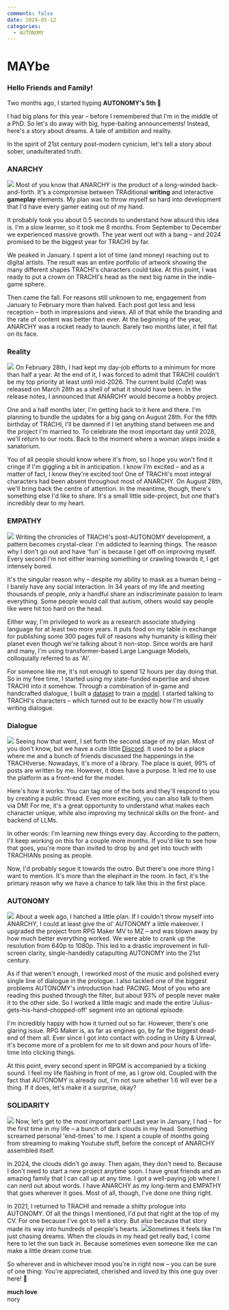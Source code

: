 ```yaml
---
comments: false
date: 2024-05-12
categories:
  - AUTONOMY
---
```


# MAYbe

### Hello Friends and Family! 

Two months ago, I started hyping **AUTONOMY's 5th 🎉**

I had big plans for this year – before I remembered that I'm in the middle of a PhD. So let's do away with big, hype-baiting announcements! Instead, here's a story about dreams. A tale of ambition and reality. 

In the spirit of 21st century post-modern cynicism, let's tell a story about sober, unadulterated truth.

### ANARCHY
![](../../../../../assets/blog/images/steam/2024/c0095465c2abcf4e1865d3f133509ef9bcb1c6ab.png)
Most of you know that ANARCHY is the product of a long-winded back-and-forth. It's a compromise between TRAditional **writing** and interactive **gameplay** elements. My plan was to throw myself so hard into development that I'd have every gamer eating out of my hand.

It probably took you about 0.5 seconds to understand how absurd this idea is. I'm a slow learner, so it took me 8 months. From September to December we experienced massive growth. The year went out with a bang – and 2024 promised to be the biggest year for TRACHI by far.

We peaked in January. I spent a lot of time (and money) reaching out to digital artists. The result was an entire portfolio of artwork showing the many different shapes TRACHI's characters could take. At this point, I was ready to put a crown on TRACHI's head as the next big name in the indie-game sphere. 

Then came the fall. For reasons still unknown to me, engagement from January to February more than halved. Each post got less and less reception – both in impressions and views. All of that while the branding and the rate of content was better than ever. At the beginning of the year, ANARCHY was a rocket ready to launch. Barely two months later, it fell flat on its face.

### Reality
![](../../../../../assets/blog/images/steam/2024/1a2927ef04e1cffe6d26898360747812795f7dd7.png)
On February 28th, I had kept my day-job efforts to a minimum for more than half a year. At the end of it, I was forced to admit that TRACHI couldn't be my top priority at least until mid-2026. The current build (*Café*) was released on March 28th as a shell of what it should have been. In the release notes, I announced that ANARCHY would become a hobby project. 

One and a half months later, I'm getting back to it here and there. I'm planning to bundle the updates for a big gang on August 28th. For the fifth birthday of TRACHI, I'll be damned if I let anything stand between me and the project I'm married to. To celebrate the most important day until 2028, we'll return to our roots. Back to the moment where a woman steps inside a sanatorium. 

You of all people should know where it's from, so I hope you won't find it cringe if I'm giggling a bit in anticipation. I know I'm excited – and as a matter of fact, I know they're excited too! One of TRACHI's most integral characters had been absent throughout most of ANARCHY. On August 28th, we'll bring back the centre of attention. In the meantime, though, there's something else I'd like to share. It's a small little side-project, but one that's incredibly dear to my heart.

### EMPATHY
![](../../../../../assets/blog/images/steam/2024/932d8207db0ca9d8e039335f20b08f7cab1b5eec.png)
Writing the chronicles of TRACHI's post-AUTONOMY development, a pattern becomes crystal-clear. I'm addicted to learning things. The reason why I don't go out and have 'fun' is because I get off on improving myself. Every second I'm not either learning something or crawling towards it, I get intensely bored.

It's the singular reason why – despite my ability to mask as a human being – I barely have any social interaction. In 34 years of my life and meeting thousands of people, only a handful share an indiscriminate passion to learn everything. Some people would call that autism, others would say people like were hit too hard on the head.

Either way, I'm privileged to work as a research associate studying language for at least two more years. It puts food on my table in exchange for publishing some 300 pages full of reasons why humanity is killing their planet even though we're talking about it non-stop. Since words are hard and many, I'm using transformer-based Large Language Models, colloquially referred to as 'AI'.

For someone like me, it's not enough to spend 12 hours per day doing that. So in my free time, I started using my state-funded expertise and shove TRACHI into it somehow. Through a combination of in-game and handcrafted dialogue, I built a [dataset](https://huggingface.co/datasets/norygano/TRACHI) to train a [model](https://huggingface.co/norygano/dolphin-mistral-TRACHI-7b). I started talking to TRACHI's characters – which turned out to be exactly how I'm usually writing dialogue.

### Dialogue
![](../../../../../assets/blog/images/steam/2024/ff71b2f3c18d677b1d7efc08cf79cd005fb44f99.png)
Seeing how that went, I set forth the second stage of my plan. Most of you don't know, but we have a cute little [Discord](https://discord.gg/CEWCSuWpyk). It used to be a place where me and a bunch of friends discussed the happenings in the TRACHIverse. Nowadays, it's more of a library. The place is quiet, 99% of posts are written by me. However, it does have a purpose. It led me to use the platform as a front-end for the model.

Here's how it works: You can tag one of the bots and they'll respond to you by creating a public thread. Even more exciting, you can also talk to them via DM! For me, it's a great opportunity to understand what makes each character unique, while also improving my technical skills on the front- and backend of LLMs.

In other words: I'm learning new things every day. According to the pattern, I'll keep working on this for a couple more months. If you'd like to see how that goes, you're more than invited to drop by and get into touch with TRACHIANs posing as people.

Now, I'd probably segue it towards the outro. But there's one more thing I want to mention. It's more than the elephant in the room. In fact, it's the primary reason why we have a chance to talk like this in the first place. 

### AUTONOMY
![](../../../../../assets/blog/images/steam/2024/35583542a0d08603a0dee69efa148caafe5cecf8.png)
About a week ago, I hatched a little plan. If I couldn't throw myself into ANARCHY, I could at least give the ol' AUTONOMY a little makeover. I upgraded the project from RPG Maker MV to MZ – and was blown away by how much better everything worked. We were able to crank up the resolution from 640p to 1080p. This led to a drastic improvement in full-screen clarity, single-handedly catapulting AUTONOMY into the 21st century.

As if that weren't enough, I reworked most of the music and polished every single line of dialogue in the prologue. I also tackled one of the biggest problems AUTONOMY's introduction had: PACING. Most of you who are reading this pushed through the filter, but about 93% of people never make it to the other side. So I worked a little magic and made the entire 'Julius-gets-his-hand-chopped-off' segment into an optional episode.

I'm incredibly happy with how it turned out so far. However, there's one glaring issue. RPG Maker is, as far as engines go, by far the biggest dead-end of them all. Ever since I got into contact with coding in Unity & Unreal, it's become more of a problem for me to sit down and pour hours of life-time into clicking things.

At this point, every second spent in RPGM is accompanied by a ticking sound. I feel my life flashing in front of me, as I grow old. Coupled with the fact that AUTONOMY is already out, I'm not sure whether 1.6 will ever be a thing. If it does, let's make it a surprise, okay?

### SOLIDARITY
![](../../../../../assets/blog/images/steam/2024/f85a8c9c921e29bad7e661b3bc65049b076b2742.png)
Now, let's get to the most important part! Last year in January, I had – for the first time in my life – a bunch of dark clouds in my head. Something screamed personal 'end-times' to me. I spent a couple of months going from streaming to making Youtube stuff, before the concept of ANARCHY assembled itself.

In 2024, the clouds didn't go away. Then again, they don't need to. Because I don't need to start a new project anytime soon. I have great friends and an amazing family that I can call up at any time. I got a well-paying job where I can nerd out about words. I have ANARCHY as my long-term and EMPATHY that goes wherever it goes. Most of all, though, I've done one thing right.

In 2021, I returned to TRACHI and remade a shitty prologue into AUTONOMY. Of all the things I mentioned, I'd put that right at the top of my CV. For one because I've got to tell a story. But also because that story made its way into hundreds of people's hearts.
![](../../../../../assets/blog/images/steam/2024/bb780824a5171fabd82d886c5f0f89656d6465f4.png)Sometimes it feels like I'm just chasing dreams. When the clouds in my head get really bad, I come here to let the sun back in. Because sometimes even someone like me can make a little dream come true.

So wherever and in whichever mood you're in right now – you can be sure of one thing: 
You're appreciated, cherished and loved by this one guy over here! 🤗

**much love**  
nory

